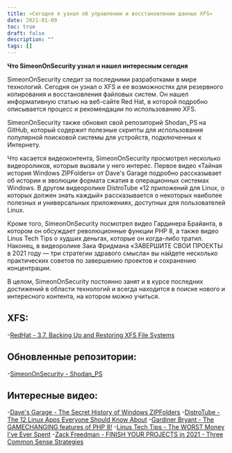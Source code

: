 ```yaml
---
title: «Сегодня я узнал об управлении и восстановлении данных XFS»
date: 2021-01-09
toc: true
draft: false
description: ""
tags: []
---
```


**Что SimeonOnSecurity узнал и нашел интересным сегодня**

SimeonOnSecurity следит за последними разработками в мире технологий. Сегодня он узнал о XFS и ее возможностях для резервного копирования и восстановления файловых систем. Он нашел информативную статью на веб-сайте Red Hat, в которой подробно описывается процесс и рекомендации по использованию XFS.

SimeonOnSecurity также обновил свой репозиторий Shodan_PS на GitHub, который содержит полезные скрипты для использования популярной поисковой системы для устройств, подключенных к Интернету.

Что касается видеоконтента, SimeonOnSecurity просмотрел несколько видеороликов, которые вызвали у него интерес. Первое видео «Тайная история Windows ZIPFolders» от Dave's Garage подробно рассказывает об истории и эволюции формата сжатия в операционных системах Windows. В другом видеоролике DistroTube «12 приложений для Linux, о которых должен знать каждый» рассказывается о некоторых наиболее полезных и универсальных приложениях, доступных для пользователей Linux.

Кроме того, SimeonOnSecurity посмотрел видео Гардинера Брайанта, в котором он обсуждает революционные функции PHP 8, а также видео Linus Tech Tips о худших деньгах, которые он когда-либо тратил. Наконец, в видеоролике Зака Фридмана «ЗАВЕРШИТЕ СВОИ ПРОЕКТЫ в 2021 году — три стратегии здравого смысла» вы найдете несколько практических советов по завершению проектов и сохранению концентрации.

В целом, SimeonOnSecurity постоянно занят и в курсе последних достижений в области технологий и всегда находится в поиске нового и интересного контента, на котором можно учиться.

## XFS:
-[RedHat - 3.7. Backing Up and Restoring XFS File Systems](https://access.redhat.com/documentation/en-us/red_hat_enterprise_linux/7/html/storage_administration_guide/xfsbackuprestore)

## Обновленные репозитории:
-[SimeonOnSecurity - Shodan_PS](https://github.com/simeononsecurity/Shodan_PS)

## Интересные видео:
-[Dave's Garage - The Secret History of Windows ZIPFolders](https://www.youtube.com/watch?v=aQUtUQ_L8Yk)
-[DistroTube - The 12 Linux Apps Everyone Should Know About](https://www.youtube.com/watch?v=6chA0L_AT6k)
-[Gardiner Bryant - The GAMECHANGING features of PHP 8!](https://www.youtube.com/watch?v=f_cwnwaEwaY)
-[Linus Tech Tips - The WORST Money I've Ever Spent](https://www.youtube.com/watch?v=sLM_vO4d2Jg)
-[Zack Freedman - FINISH YOUR PROJECTS in 2021 - Three Common Sense Strategies](https://www.youtube.com/watch?v=L1j93RnIxEo)
